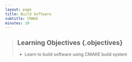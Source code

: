 ```yaml
---
layout: page
title: Build Software
subtitle: CMAKE
minutes: 10
---
```


> ## Learning Objectives {.objectives}
>
> * Learn to build software using CMAKE build system


